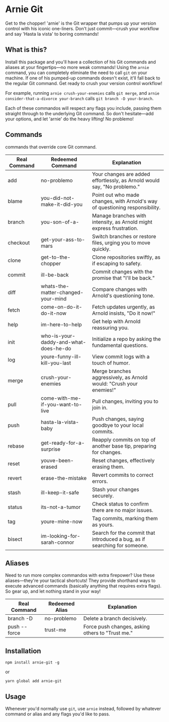 # Arnie Git

Get to the chopper! 'arnie' is the Git wrapper that pumps up your version control with his iconic one-liners. Don't just commit—crush your workflow and say 'Hasta la vista' to boring commands!

## What is this?

Install this package and you'll have a collection of his Git commands and aliases at your fingertips—no more weak commands! Using the `arnie` command, you can completely eliminate the need to call `git` on your machine. If one of his pumped-up commands doesn't exist, it'll fall back to the regular Git command. Get ready to crush your version control workflow!

For example, running `arnie crush-your-enemies` calls `git merge`, and `arnie consider-that-a-divorce your-branch` calls `git branch -D your-branch`.

Each of these commandos will respect any flags you include, passing them straight through to the underlying Git command. So don't hesitate—add your options, and let 'arnie' do the heavy lifting! No problemo!

## Commands

commands that override core Git command.

| Real Command | Redeemed Command                      | Explanation                                                                  |
| ------------ | ------------------------------------- | ---------------------------------------------------------------------------- |
| add          | no-problemo                           | Your changes are added effortlessly, as Arnold would say, "No problemo."     |
| blame        | you-did-not-make-it-did-you           | Point out who made changes, with Arnold's way of questioning responsibility. |
| branch       | you-son-of-a-                         | Manage branches with intensity, as Arnold might express frustration.         |
| checkout     | get-your-ass-to-mars                  | Switch branches or restore files, urging you to move quickly.                |
| clone        | get-to-the-chopper                    | Clone repositories swiftly, as if escaping to safety.                        |
| commit       | ill-be-back                           | Commit changes with the promise that "I'll be back."                         |
| diff         | whats-the-matter-changed-your-mind    | Compare changes with Arnold's questioning tone.                              |
| fetch        | come-on-do-it-do-it-now               | Fetch updates urgently, as Arnold insists, "Do it now!"                      |
| help         | im-here-to-help                       | Get help with Arnold reassuring you.                                         |
| init         | who-is-your-daddy-and-what-does-he-do | Initialize a repo by asking the fundamental questions.                       |
| log          | youre-funny-ill-kill-you-last         | View commit logs with a touch of humor.                                      |
| merge        | crush-your-enemies                    | Merge branches aggressively, as Arnold would: "Crush your enemies!"          |
| pull         | come-with-me-if-you-want-to-live      | Pull changes, inviting you to join in.                                       |
| push         | hasta-la-vista-baby                   | Push changes, saying goodbye to your local commits.                          |
| rebase       | get-ready-for-a-surprise              | Reapply commits on top of another base tip, preparing for changes.           |
| reset        | youve-been-erased                     | Reset changes, effectively erasing them.                                     |
| revert       | erase-the-mistake                     | Revert commits to correct errors.                                            |
| stash        | ill-keep-it-safe                      | Stash your changes securely.                                                 |
| status       | its-not-a-tumor                       | Check status to confirm there are no major issues.                           |
| tag          | youre-mine-now                        | Tag commits, marking them as yours.                                          |
| bisect       | im-looking-for-sarah-connor           | Search for the commit that introduced a bug, as if searching for someone.    |

## Aliases

Need to run more complex commandos with extra firepower? Use these aliases—they're your tactical shortcuts! They provide shorthand ways to execute advanced commands (basically anything that requires extra flags). So gear up, and let nothing stand in your way!

| Real Command | Redeemed Alias | Explanation                                      |
| ------------ | -------------- | ------------------------------------------------ |
| branch -D    | no-problemo    | Delete a branch decisively.                      |
| push --force | trust-me       | Force push changes, asking others to "Trust me." |

## Installation

`npm install arnie-git -g`

or

`yarn global add arnie-git`

## Usage

Whenever you'd normally use `git`, use `arnie` instead, followed by whatever command or alias and any flags you'd like to pass.
